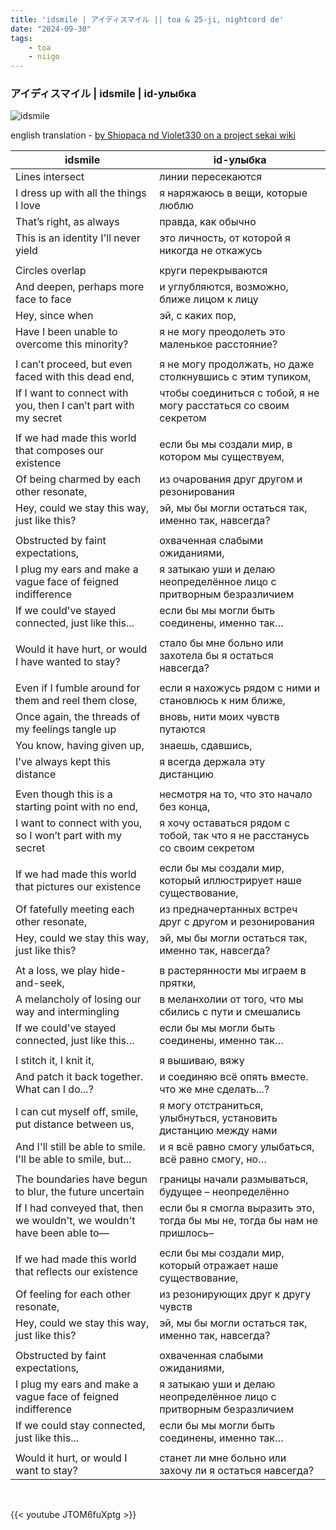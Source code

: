 ```yaml
---
title: 'idsmile | アイディスマイル || toa & 25-ji, nightcord de'
date: "2024-09-30"
tags:
    - toa
    - niigo
---
```


### アイディスマイル | idsmile | id-улыбка

![idsmile](images/niigo/songs/IDSMILE_Game_Cover.heic)

english translation - [by Shiopaca nd Violet330 on a project sekai wiki](https://projectsekai.fandom.com/wiki/IDSMILE)

idsmile | id-улыбка
--|--
Lines intersect | линии пересекаются
I dress up with all the things I love | я наряжаюсь в вещи, которые люблю
That’s right, as always | правда, как обычно
This is an identity I'll never yield | это личность, от которой я никогда не откажусь
|||
Circles overlap | круги перекрываются
And deepen, perhaps more face to face | и углубляются, возможно, ближе лицом к лицу
Hey, since when | эй, с каких пор,
Have I been unable to overcome this minority? | я не могу преодолеть это маленькое расстояние?
|||
I can’t proceed, but even faced with this dead end, | я не могу продолжать, но даже столкнувшись с этим тупиком,
If I want to connect with you, then I can’t part with my secret | чтобы соединиться с тобой, я не могу расстаться со своим секретом
|||
If we had made this world that composes our existence | если бы мы создали мир, в котором мы существуем,
Of being charmed by each other resonate, | из очарования друг другом и резонирования
Hey, could we stay this way, just like this? | эй, мы бы могли остаться так, именно так, навсегда?
|||
Obstructed by faint expectations, | охваченная слабыми ожиданиями,
I plug my ears and make a vague face of feigned indifference | я затыкаю уши и делаю неопределённое лицо с притворным безразличием
If we could've stayed connected, just like this... | если бы мы могли быть соединены, именно так…
|||
Would it have hurt, or would I have wanted to stay? | стало бы мне больно или захотела бы я остаться навсегда?
|||
Even if I fumble around for them and reel them close, | если я нахожусь рядом с ними и становлюсь к ним ближе,
Once again, the threads of my feelings tangle up | вновь, нити моих чувств путаются
You know, having given up, | знаешь, сдавшись,
I've always kept this distance | я всегда держала эту дистанцию
|||
Even though this is a starting point with no end, | несмотря на то, что это начало без конца,
I want to connect with you, so I won’t part with my secret | я хочу оставаться рядом с тобой, так что я не расстанусь со своим секретом
|||
If we had made this world that pictures our existence | если бы мы создали мир, который иллюстрирует наше существование,
Of fatefully meeting each other resonate, | из предначертанных встреч друг с другом и резонирования
Hey, could we stay this way, just like this? | эй, мы бы могли остаться так, именно так, навсегда?
|||
At a loss, we play hide-and-seek, | в растерянности мы играем в прятки,
A melancholy of losing our way and intermingling | в меланхолии от того, что мы сбились с пути и смешались
If we could've stayed connected, just like this… | если бы мы могли быть соединены, именно так…
|||
I stitch it, I knit it, | я вышиваю, вяжу
And patch it back together. What can I do...? | и соединяю всё опять вместе. что же мне сделать...?
I can cut myself off, smile, put distance between us, | я могу отстраниться, улыбнуться, установить дистанцию между нами
And I'll still be able to smile. I'll be able to smile, but... | и я всё равно смогу улыбаться, всё равно смогу, но…
|||
The boundaries have begun to blur, the future uncertain | границы начали размываться, будущее – неопределённо
If I had conveyed that, then we wouldn't, we wouldn't have been able to— | если бы я смогла выразить это, тогда бы мы не, тогда бы нам не пришлось–
|||
If we had made this world that reflects our existence | если бы мы создали мир, который отражает наше существование,
Of feeling for each other resonate, | из резонирующих друг к другу чувств
Hey, could we stay this way, just like this? | эй, мы бы могли остаться так, именно так, навсегда?
|||
Obstructed by faint expectations, | охваченная слабыми ожиданиями,
I plug my ears and make a vague face of feigned indifference | я затыкаю уши и делаю неопределённое лицо с притворным безразличием
If we could stay connected, just like this... | если бы мы могли быть соединены, именно так…
|||
Would it hurt, or would I want to stay? | станет ли мне больно или захочу ли я остаться навсегда?

<br>

{{< youtube JTOM6fuXptg >}}